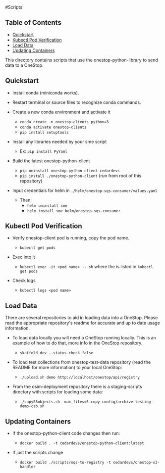 #Scripts

## Table of Contents
* [Quickstart](#quickstart)
* [Kubectl Pod Verification](#kubectl-pod-verification)
* [Load Data](#load-data)
* [Updating Containers](#updating-containers)
 
This directory contains scripts that use the onestop-python-library to send data to a OneStop. 

## Quickstart 
- Install conda (miniconda works).
- Restart terminal or source files to recognize conda commands.
- Create a new conda environment and activate it
  - `conda create -n onestop-clients python=3`  
  - `conda activate onestop-clients`
  - `pip install setuptools`

- Install any libraries needed by your sme script 
  - Ex: `pip install PyYaml`

- Build the latest onestop-python-client
  - `pip uninstall onestop-python-client-cedardevs`
  - `pip install ./onestop-python-client` (run from root of this repository)

- Input credentials for helm in `./helm/onestop-sqs-consumer/values.yaml`
  - Then:
      - `helm uninstall sme`
      - `helm install sme helm/onestop-sqs-consumer`
      
## Kubectl Pod Verification
- Verify onestop-client pod is running, copy the pod name.
  - `kubectl get pods`

- Exec into it
  - `kubectl exec -it <pod name> -- sh` where the <pod name> is listed in `kubectl get pods`

- Check logs
  - `kubectl logs <pod name>`

## Load Data
There are several repositories to aid in loading data into a OneStop. Please read the appropriate repository's readme for accurate and up to date usage information.

- To load data locally you will need a OneStop running locally. This is an example of how to do that, more info in the OneStop repository.
  - `skaffold dev --status-check false`
  
- To load test collections from onestop-test-data repository (read the README for more information) to your local OneStop:
  - `./upload.sh demo http://localhost/onestop/api/registry`
  
- From the osim-deployment repository there is a staging-scripts directory with scripts for loading some data:
  - `./copyS3objects.sh -max_files=5 copy-config/archive-testing-demo-csb.sh`

## Updating Containers
- If the onestop-python-client code changes then run:
  - `docker build . -t cedardevs/onestop-python-client:latest`

- If just the scripts change
  - `docker build ./scripts/sqs-to-registry -t cedardevs/onestop-s3-handler`